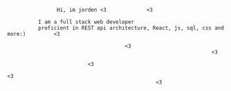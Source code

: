 
                    Hi, im jorden <3             <3

              I am a full stack web developer
              proficient in REST api architecture, React, js, sql, css and more:)         <3
                               
                                          <3
                                                                      <3
                               
                              <3
                                                                                            <3
                                                    <3                        
                               
                               
                              


